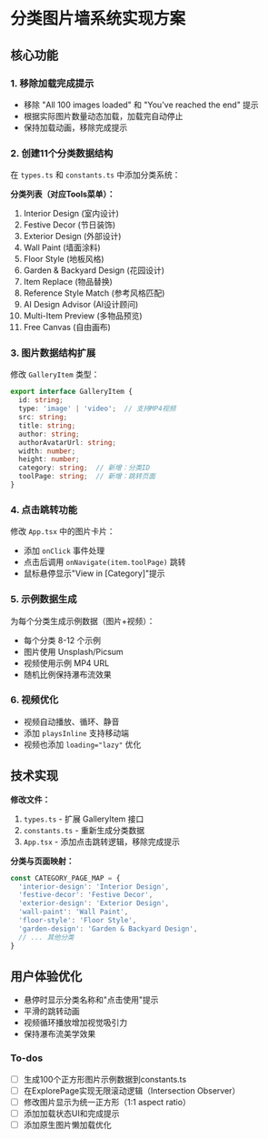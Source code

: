 <!-- 71d7feef-6fcd-4ab5-bf9a-d07581102231 118d94e2-de7b-464a-8f8c-747ef1c697ae -->
# 分类图片墙系统实现方案

## 核心功能

### 1. 移除加载完成提示

- 移除 "All 100 images loaded" 和 "You've reached the end" 提示
- 根据实际图片数量动态加载，加载完自动停止
- 保持加载动画，移除完成提示

### 2. 创建11个分类数据结构

在 `types.ts` 和 `constants.ts` 中添加分类系统：

**分类列表（对应Tools菜单）：**

1. Interior Design (室内设计)
2. Festive Decor (节日装饰) 
3. Exterior Design (外部设计)
4. Wall Paint (墙面涂料)
5. Floor Style (地板风格)
6. Garden & Backyard Design (花园设计)
7. Item Replace (物品替换)
8. Reference Style Match (参考风格匹配)
9. AI Design Advisor (AI设计顾问)
10. Multi-Item Preview (多物品预览)
11. Free Canvas (自由画布)

### 3. 图片数据结构扩展

修改 `GalleryItem` 类型：

```typescript
export interface GalleryItem {
  id: string;
  type: 'image' | 'video';  // 支持MP4视频
  src: string;
  title: string;
  author: string;
  authorAvatarUrl: string;
  width: number;
  height: number;
  category: string;  // 新增：分类ID
  toolPage: string;  // 新增：跳转页面
}
```

### 4. 点击跳转功能

修改 `App.tsx` 中的图片卡片：

- 添加 `onClick` 事件处理
- 点击后调用 `onNavigate(item.toolPage)` 跳转
- 鼠标悬停显示"View in [Category]"提示

### 5. 示例数据生成

为每个分类生成示例数据（图片+视频）：

- 每个分类 8-12 个示例
- 图片使用 Unsplash/Picsum
- 视频使用示例 MP4 URL
- 随机比例保持瀑布流效果

### 6. 视频优化

- 视频自动播放、循环、静音
- 添加 `playsInline` 支持移动端
- 视频也添加 `loading="lazy"` 优化

## 技术实现

**修改文件：**

1. `types.ts` - 扩展 GalleryItem 接口
2. `constants.ts` - 重新生成分类数据
3. `App.tsx` - 添加点击跳转逻辑，移除完成提示

**分类与页面映射：**

```typescript
const CATEGORY_PAGE_MAP = {
  'interior-design': 'Interior Design',
  'festive-decor': 'Festive Decor',
  'exterior-design': 'Exterior Design',
  'wall-paint': 'Wall Paint',
  'floor-style': 'Floor Style',
  'garden-design': 'Garden & Backyard Design',
  // ... 其他分类
}
```

## 用户体验优化

- 悬停时显示分类名称和"点击使用"提示
- 平滑的跳转动画
- 视频循环播放增加视觉吸引力
- 保持瀑布流美学效果

### To-dos

- [ ] 生成100个正方形图片示例数据到constants.ts
- [ ] 在ExplorePage实现无限滚动逻辑（Intersection Observer）
- [ ] 修改图片显示为统一正方形（1:1 aspect ratio）
- [ ] 添加加载状态UI和完成提示
- [ ] 添加原生图片懒加载优化